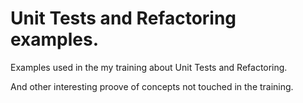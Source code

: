 # Unit Tests and Refactoring examples.

Examples used in the my training about Unit Tests and Refactoring.

And other interesting proove of concepts not touched in the training.
